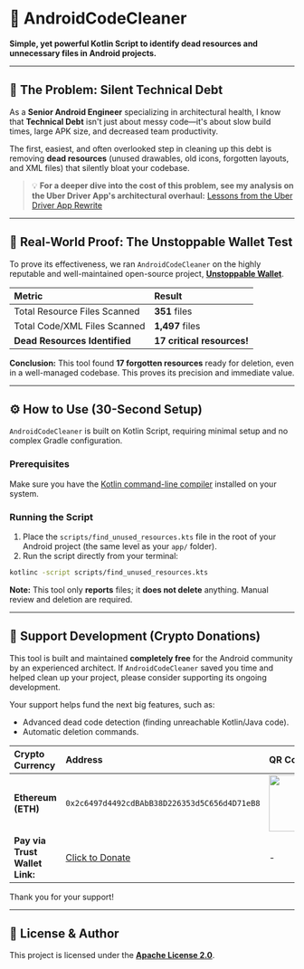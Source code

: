 # 🤖 AndroidCodeCleaner

**Simple, yet powerful Kotlin Script to identify dead resources and unnecessary files in Android projects.**

---

## 🎯 The Problem: Silent Technical Debt
As a **Senior Android Engineer** specializing in architectural health, I know that **Technical Debt** isn't just about messy code—it's about slow build times, large APK size, and decreased team productivity.

The first, easiest, and often overlooked step in cleaning up this debt is removing **dead resources** (unused drawables, old icons, forgotten layouts, and XML files) that silently bloat your codebase.

> 💡 **For a deeper dive into the cost of this problem, see my analysis on the Uber Driver App's architectural overhaul:** [Lessons from the Uber Driver App Rewrite](https://www.linkedin.com/posts/esmaeeil-moradi700_technical-debt-uber-activity-7376190784598994946-aCOl?utm_source=share&utm_medium=member_desktop&rcm=ACoAADWuvhABqcAOz8yTpJZ-60zMobpn48jMb6w)

---

## 🚀 Real-World Proof: The Unstoppable Wallet Test
To prove its effectiveness, we ran `AndroidCodeCleaner` on the highly reputable and well-maintained open-source project, **[Unstoppable Wallet](https://github.com/horizontalsystems/unstoppable-wallet-android)**.

| Metric | Result |
| :--- | :--- |
| Total Resource Files Scanned | **351** files |
| Total Code/XML Files Scanned | **1,497** files |
| **Dead Resources Identified** | **17 critical resources!** |

**Conclusion:** This tool found **17 forgotten resources** ready for deletion, even in a well-managed codebase. This proves its precision and immediate value.

---

## ⚙️ How to Use (30-Second Setup)
`AndroidCodeCleaner` is built on Kotlin Script, requiring minimal setup and no complex Gradle configuration.

### Prerequisites
Make sure you have the [Kotlin command-line compiler](https://kotlinlang.org/docs/command-line.html) installed on your system.

### Running the Script
1.  Place the `scripts/find_unused_resources.kts` file in the root of your Android project (the same level as your `app/` folder).
2.  Run the script directly from your terminal:

```bash
kotlinc -script scripts/find_unused_resources.kts
```
**Note:** This tool only **reports** files; it **does not delete** anything. Manual review and deletion are required.

---

## 🤝 Support Development (Crypto Donations)
This tool is built and maintained **completely free** for the Android community by an experienced architect. If `AndroidCodeCleaner` saved you time and helped clean up your project, please consider supporting its ongoing development.

Your support helps fund the next big features, such as:
* Advanced dead code detection (finding unreachable Kotlin/Java code).
* Automatic deletion commands.

| Crypto Currency | Address | QR Code |
| :--- | :--- | :--- |
| **Ethereum (ETH)** | `0x2c6497d4492cdBAbB38D226353d5C656d4D71eB8` | **<img src="assets/eth_qrcode.png" width="100"/>** |
| **Pay via Trust Wallet Link:** | <a href="https://link.trustwallet.com/send?coin=60&address=0x2c6497d4492cdBAbB38D226353d5C656d4D71eB8">Click to Donate</a> | - |

Thank you for your support!

---

## 📜 License & Author
This project is licensed under the **[Apache License 2.0](https://www.apache.org/licenses/LICENSE-2.0)**.
